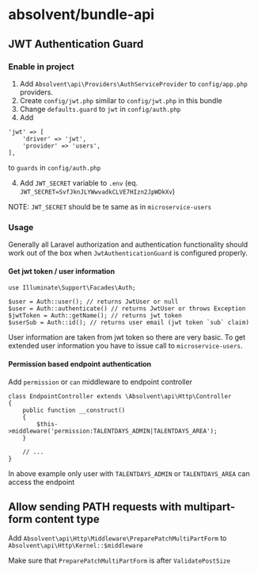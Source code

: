 # absolvent/bundle-api

## JWT Authentication Guard

### Enable in project

1. Add `Absolvent\api\Providers\AuthServiceProvider` to `config/app.php` providers.
2. Create `config/jwt.php` similar to `config/jwt.php` in this bundle
3. Change `defaults.guard` to `jwt` in `config/auth.php`
4. Add 

```
'jwt' => [
    'driver' => 'jwt',
    'provider' => 'users',
],
```

to `guards` in `config/auth.php`

4. Add `JWT_SECRET` variable to `.env` (eq. `JWT_SECRET=SvfJknJLYWwvadkCLVE7HIzn2JpWDkXv`)

NOTE: `JWT_SECRET` should be te same as in `microservice-users`

### Usage

Generally all Laravel authorization and authentication functionality
should work out of the box when `JwtAuthenticationGuard` is configured properly.

#### Get jwt token / user information

```
use Illuminate\Support\Facades\Auth;

$user = Auth::user(); // returns JwtUser or null
$user = Auth::authenticate() // returns JwtUser or throws Exception
$jwtToken = Auth::getName(); // returns jwt token
$userSub = Auth::id(); // returns user email (jwt token `sub` claim)
```

User information are taken from jwt token so there are very basic.
To get extended user information you have to issue call to `microservice-users`.

#### Permission based endpoint authentication

Add `permission` or `can` middleware to endpoint controller

```
class EndpointController extends \Absolvent\api\Http\Controller
{
    public function __construct()
    {
        $this->middleware('permission:TALENTDAYS_ADMIN|TALENTDAYS_AREA');
    }
    
    // ...
}

```

In above example only user with `TALENTDAYS_ADMIN` or `TALENTDAYS_AREA` can access the endpoint

## Allow sending PATH requests with multipart-form content type

Add `Absolvent\api\Http\Middleware\PreparePatchMultiPartForm` to `Absolvent\api\Http\Kernel::$middleware`

Make sure that `PreparePatchMultiPartForm` is after `ValidatePostSize`
